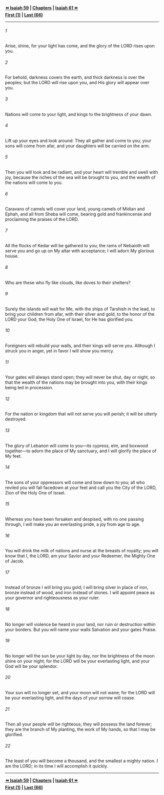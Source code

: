   
**[⏪ Isaiah 59](./Isaiah%2059.md) | [Chapters](./_index.md) | [Isaiah 61 ⏩](./Isaiah%2061.md)**  
**[First (1)](./Isaiah%201.md) | [Last (66)](./Isaiah%2066.md)**  
  
---  
  
###### 1  
Arise, shine, for your light has come, and the glory of the LORD rises upon you.  
  
###### 2  
For behold, darkness covers the earth, and thick darkness is over the peoples; but the LORD will rise upon you, and His glory will appear over you.  
  
###### 3  
Nations will come to your light, and kings to the brightness of your dawn.  
  
###### 4  
Lift up your eyes and look around: They all gather and come to you; your sons will come from afar, and your daughters will be carried on the arm.  
  
###### 5  
Then you will look and be radiant, and your heart will tremble and swell with joy, because the riches of the sea will be brought to you, and the wealth of the nations will come to you.  
  
###### 6  
Caravans of camels will cover your land, young camels of Midian and Ephah, and all from Sheba will come, bearing gold and frankincense and proclaiming the praises of the LORD.  
  
###### 7  
All the flocks of Kedar will be gathered to you; the rams of Nebaioth will serve you and go up on My altar with acceptance; I will adorn My glorious house.  
  
###### 8  
Who are these who fly like clouds, like doves to their shelters?  
  
###### 9  
Surely the islands will wait for Me, with the ships of Tarshish in the lead, to bring your children from afar, with their silver and gold, to the honor of the LORD your God, the Holy One of Israel, for He has glorified you.  
  
###### 10  
Foreigners will rebuild your walls, and their kings will serve you. Although I struck you in anger, yet in favor I will show you mercy.  
  
###### 11  
Your gates will always stand open; they will never be shut, day or night, so that the wealth of the nations may be brought into you, with their kings being led in procession.  
  
###### 12  
For the nation or kingdom that will not serve you will perish; it will be utterly destroyed.  
  
###### 13  
The glory of Lebanon will come to you—its cypress, elm, and boxwood together—to adorn the place of My sanctuary, and I will glorify the place of My feet.  
  
###### 14  
The sons of your oppressors will come and bow down to you; all who reviled you will fall facedown at your feet and call you the City of the LORD, Zion of the Holy One of Israel.  
  
###### 15  
Whereas you have been forsaken and despised, with no one passing through, I will make you an everlasting pride, a joy from age to age.  
  
###### 16  
You will drink the milk of nations and nurse at the breasts of royalty; you will know that I, the LORD, am your Savior and your Redeemer, the Mighty One of Jacob.  
  
###### 17  
Instead of bronze I will bring you gold; I will bring silver in place of iron, bronze instead of wood, and iron instead of stones. I will appoint peace as your governor and righteousness as your ruler.  
  
###### 18  
No longer will violence be heard in your land, nor ruin or destruction within your borders. But you will name your walls Salvation and your gates Praise.  
  
###### 19  
No longer will the sun be your light by day, nor the brightness of the moon shine on your night; for the LORD will be your everlasting light, and your God will be your splendor.  
  
###### 20  
Your sun will no longer set, and your moon will not wane; for the LORD will be your everlasting light, and the days of your sorrow will cease.  
  
###### 21  
Then all your people will be righteous; they will possess the land forever; they are the branch of My planting, the work of My hands, so that I may be glorified.  
  
###### 22  
The least of you will become a thousand, and the smallest a mighty nation. I am the LORD; in its time I will accomplish it quickly.  
  
  
---  
  
**[⏪ Isaiah 59](./Isaiah%2059.md) | [Chapters](./_index.md) | [Isaiah 61 ⏩](./Isaiah%2061.md)**  
**[First (1)](./Isaiah%201.md) | [Last (66)](./Isaiah%2066.md)**  
  
